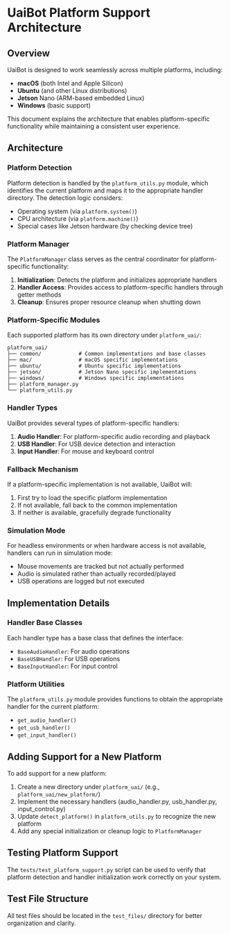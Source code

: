 # UaiBot Platform Support Architecture

## Overview

UaiBot is designed to work seamlessly across multiple platforms, including:

- **macOS** (both Intel and Apple Silicon)
- **Ubuntu** (and other Linux distributions)
- **Jetson** Nano (ARM-based embedded Linux)
- **Windows** (basic support)

This document explains the architecture that enables platform-specific functionality while maintaining a consistent user experience.

## Architecture

### Platform Detection

Platform detection is handled by the `platform_utils.py` module, which identifies the current platform and maps it to the appropriate handler directory. The detection logic considers:

- Operating system (via `platform.system()`)
- CPU architecture (via `platform.machine()`)
- Special cases like Jetson hardware (by checking device tree)

### Platform Manager

The `PlatformManager` class serves as the central coordinator for platform-specific functionality:

1. **Initialization**: Detects the platform and initializes appropriate handlers
2. **Handler Access**: Provides access to platform-specific handlers through getter methods
3. **Cleanup**: Ensures proper resource cleanup when shutting down

### Platform-Specific Modules

Each supported platform has its own directory under `platform_uai/`:

```
platform_uai/
├── common/            # Common implementations and base classes
├── mac/               # macOS specific implementations
├── ubuntu/            # Ubuntu specific implementations
├── jetson/            # Jetson Nano specific implementations
├── windows/           # Windows specific implementations
├── platform_manager.py
└── platform_utils.py
```

### Handler Types

UaiBot provides several types of platform-specific handlers:

1. **Audio Handler**: For platform-specific audio recording and playback
2. **USB Handler**: For USB device detection and interaction
3. **Input Handler**: For mouse and keyboard control

### Fallback Mechanism

If a platform-specific implementation is not available, UaiBot will:

1. First try to load the specific platform implementation
2. If not available, fall back to the common implementation
3. If neither is available, gracefully degrade functionality

### Simulation Mode

For headless environments or when hardware access is not available, handlers can run in simulation mode:

- Mouse movements are tracked but not actually performed
- Audio is simulated rather than actually recorded/played
- USB operations are logged but not executed

## Implementation Details

### Handler Base Classes

Each handler type has a base class that defines the interface:

- `BaseAudioHandler`: For audio operations
- `BaseUSBHandler`: For USB operations
- `BaseInputHandler`: For input control

### Platform Utilities

The `platform_utils.py` module provides functions to obtain the appropriate handler for the current platform:

- `get_audio_handler()`
- `get_usb_handler()`
- `get_input_handler()`

## Adding Support for a New Platform

To add support for a new platform:

1. Create a new directory under `platform_uai/` (e.g., `platform_uai/new_platform/`)
2. Implement the necessary handlers (audio_handler.py, usb_handler.py, input_control.py)
3. Update `detect_platform()` in `platform_utils.py` to recognize the new platform
4. Add any special initialization or cleanup logic to `PlatformManager`

## Testing Platform Support

The `tests/test_platform_support.py` script can be used to verify that platform detection and handler initialization work correctly on your system.

## Test File Structure

All test files should be located in the `test_files/` directory for better organization and clarity.
